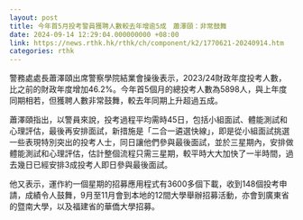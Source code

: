 ```yaml
---
layout: post
title: 今年首5月投考警員獲聘人數較去年增逾5成　蕭澤頤：非常鼓舞
date: 2024-09-14 12:29:04.000000000 +08:00
link: https://news.rthk.hk/rthk/ch/component/k2/1770621-20240914.htm
categories: rthk
---
```


警務處處長蕭澤頤出席警察學院結業會操後表示，2023/24財政年度投考人數，比之前的財政年度增加46.2%。今年首5個月的總投考人數為5898人，與上年度同期相若，但獲聘人數非常鼓舞，較去年同期上升超過五成。

蕭澤頤指出，以警員來說，投考過程平均需時45日，包括小組面試、體能測試和心理評估，最後再安排面試，新措施是「二合一遴選快線」，即是從小組面試挑選一些表現特別突出的投考人士，同日讓他們參與最後面試，並於三星期內，安排做體能測試和心理評估，估計整個流程只需三星期，較平時大大加快了一半時間，過去幾日已經安排3成投考人即日參與最後面試。

他又表示，運作約一個星期的招募應用程式有3600多個下載，收到148個投考申請，成績令人鼓舞，9月至11月會到本地的12間大學舉辦招募活動，亦會到廣東省的暨南大學，以及福建省的華僑大學招募。
